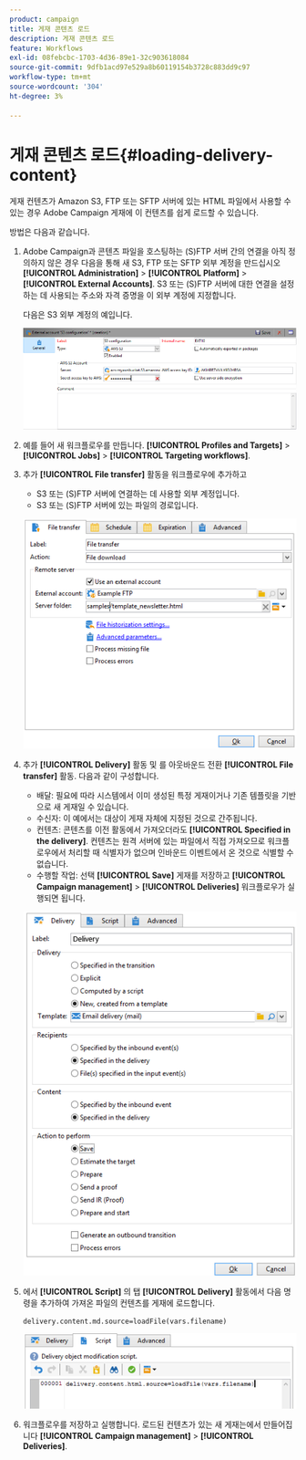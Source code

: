 ```yaml
---
product: campaign
title: 게재 콘텐츠 로드
description: 게재 콘텐츠 로드
feature: Workflows
exl-id: 08febcbc-1703-4d36-89e1-32c903618084
source-git-commit: 9dfb1acd97e529a8b60119154b3728c883dd9c97
workflow-type: tm+mt
source-wordcount: '304'
ht-degree: 3%

---
```


# 게재 콘텐츠 로드{#loading-delivery-content}

게재 컨텐츠가 Amazon S3, FTP 또는 SFTP 서버에 있는 HTML 파일에서 사용할 수 있는 경우 Adobe Campaign 게재에 이 컨텐츠를 쉽게 로드할 수 있습니다.

방법은 다음과 같습니다.

1. Adobe Campaign과 콘텐츠 파일을 호스팅하는 (S)FTP 서버 간의 연결을 아직 정의하지 않은 경우 다음을 통해 새 S3, FTP 또는 SFTP 외부 계정을 만드십시오 **[!UICONTROL Administration]** > **[!UICONTROL Platform]** > **[!UICONTROL External Accounts]**. S3 또는 (S)FTP 서버에 대한 연결을 설정하는 데 사용되는 주소와 자격 증명을 이 외부 계정에 지정합니다.

   다음은 S3 외부 계정의 예입니다.

   ![](assets/delivery_loadcontent_filetransfertexamples3.png)

1. 예를 들어 새 워크플로우를 만듭니다. **[!UICONTROL Profiles and Targets]** > **[!UICONTROL Jobs]** > **[!UICONTROL Targeting workflows]**.
1. 추가 **[!UICONTROL File transfer]** 활동을 워크플로우에 추가하고

   * S3 또는 (S)FTP 서버에 연결하는 데 사용할 외부 계정입니다.
   * S3 또는 (S)FTP 서버에 있는 파일의 경로입니다.

   ![](assets/delivery_loadcontent_filetransfertexample.png)

1. 추가 **[!UICONTROL Delivery]** 활동 및 를 아웃바운드 전환 **[!UICONTROL File transfer]** 활동. 다음과 같이 구성합니다.

   * 배달: 필요에 따라 시스템에서 이미 생성된 특정 게재이거나 기존 템플릿을 기반으로 새 게재일 수 있습니다.
   * 수신자: 이 예에서는 대상이 게재 자체에 지정된 것으로 간주됩니다.
   * 컨텐츠: 콘텐츠를 이전 활동에서 가져오더라도 **[!UICONTROL Specified in the delivery]**. 컨텐츠는 원격 서버에 있는 파일에서 직접 가져오므로 워크플로우에서 처리할 때 식별자가 없으며 인바운드 이벤트에서 온 것으로 식별할 수 없습니다.
   * 수행할 작업: 선택 **[!UICONTROL Save]** 게재를 저장하고 **[!UICONTROL Campaign management]** > **[!UICONTROL Deliveries]** 워크플로우가 실행되면 됩니다.

   ![](assets/delivery_loadcontent_activityexample.png)

1. 에서 **[!UICONTROL Script]** 의 탭 **[!UICONTROL Delivery]** 활동에서 다음 명령을 추가하여 가져온 파일의 컨텐츠를 게재에 로드합니다.

   ```
   delivery.content.md.source=loadFile(vars.filename)
   ```

   ![](assets/delivery_loadcontent_script.png)

1. 워크플로우를 저장하고 실행합니다. 로드된 컨텐츠가 있는 새 게재는에서 만들어집니다 **[!UICONTROL Campaign management]** > **[!UICONTROL Deliveries]**.

